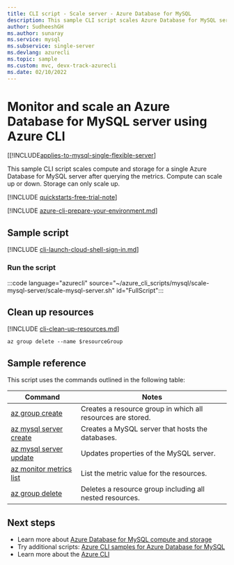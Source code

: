 ```yaml
---
title: CLI script - Scale server - Azure Database for MySQL
description: This sample CLI script scales Azure Database for MySQL server to a different performance level after querying the metrics.
author: SudheeshGH
ms.author: sunaray
ms.service: mysql
ms.subservice: single-server
ms.devlang: azurecli
ms.topic: sample
ms.custom: mvc, devx-track-azurecli
ms.date: 02/10/2022
---
```


# Monitor and scale an Azure Database for MySQL server using Azure CLI

[[!INCLUDE[applies-to-mysql-single-flexible-server](../includes/applies-to-mysql-single-flexible-server.md)]

This sample CLI script scales compute and storage for a single Azure Database for MySQL server after querying the metrics. Compute can scale up or down. Storage can only scale up.

[!INCLUDE [quickstarts-free-trial-note](../../../includes/quickstarts-free-trial-note.md)]

[!INCLUDE [azure-cli-prepare-your-environment.md](~/reusable-content/azure-cli/azure-cli-prepare-your-environment.md)]

## Sample script

[!INCLUDE [cli-launch-cloud-shell-sign-in.md](../../../includes/cli-launch-cloud-shell-sign-in.md)]

### Run the script

:::code language="azurecli" source="~/azure_cli_scripts/mysql/scale-mysql-server/scale-mysql-server.sh" id="FullScript":::

## Clean up resources

[!INCLUDE [cli-clean-up-resources.md](../../../includes/cli-clean-up-resources.md)]

```azurecli
az group delete --name $resourceGroup
```

## Sample reference

This script uses the commands outlined in the following table:

| **Command** | **Notes** |
|---|---|
| [az group create](/cli/azure/group#az-group-create) | Creates a resource group in which all resources are stored. |
| [az mysql server create](/cli/azure/mysql/server#az-mysql-server-create) | Creates a MySQL server that hosts the databases. |
| [az mysql server update](/cli/azure/mysql/server#az-mysql-server-update) | Updates properties of the MySQL server. |
| [az monitor metrics list](/cli/azure/monitor/metrics#az-monitor-metrics-list) | List the metric value for the resources. |
| [az group delete](/cli/azure/group#az-group-delete) | Deletes a resource group including all nested resources. |

## Next steps

- Learn more about [Azure Database for MySQL compute and storage](../concepts-pricing-tiers.md)
- Try additional scripts: [Azure CLI samples for Azure Database for MySQL](../sample-scripts-azure-cli.md)
- Learn more about the [Azure CLI](/cli/azure)
